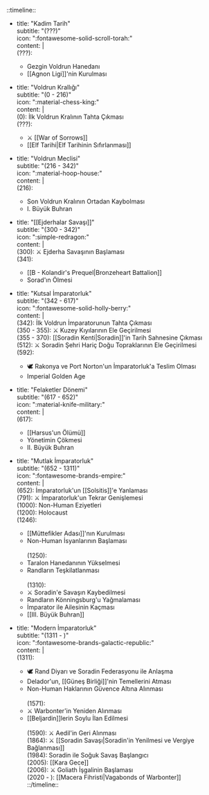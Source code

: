 ::timeline::  

- title: "Kadim Tarih"  
  subtitle: "(???)"  
  icon: ":fontawesome-solid-scroll-torah:"  
  content: |  
    (???):  
    - Gezgin Voldrun Hanedanı  
    - [[Agnon Ligi]]'nin Kurulması  

- title: "Voldrun Krallığı"  
  subtitle: "(0 - 216)"  
  icon: ":material-chess-king:"  
  content: |  
    (0): İlk Voldrun Kralının Tahta Çıkması  
    (???):  
    - ⚔️ [[War of Sorrows]]  
    - [[Elf Tarihi|Elf Tarihinin Sıfırlanması]]  

- title: "Voldrun Meclisi"  
  subtitle: "(216 - 342)"  
  icon: ":material-hoop-house:"  
  content: |  
    (216):  
    - Son Voldrun Kralının Ortadan Kaybolması  
    - I. Büyük Buhran  

- title: "[[Ejderhalar Savaşı]]"  
  subtitle: "(300 - 342)"  
  icon: ":simple-redragon:"  
  content: |  
    (300): ⚔️ Ejderha Savaşının Başlaması  
    (341):  
    - [[B - Kolandir's Prequel|Bronzeheart Battalion]]  
    - Sorad'ın Ölmesi  

- title: "Kutsal İmparatorluk"  
  subtitle: "(342 - 617)"  
  icon: ":fontawesome-solid-holly-berry:"  
  content: |  
    (342): İlk Voldrun İmparatorunun Tahta Çıkması  
    (350 - 355): ⚔️ Kuzey Kıyılarının Ele Geçirilmesi  
    (355 - 370): [[Soradin Kenti|Soradin]]'in Tarih Sahnesine Çıkması  
    (512): ⚔️ Soradin Şehri Hariç Doğu Topraklarının Ele Geçirilmesi  
    (592):  
    - 🕊️ Rakonya ve Port Norton'un İmparatorluk'a Teslim Olması  
    - Imperial Golden Age  

- title: "Felaketler Dönemi"  
  subtitle: "(617 - 652)"  
  icon: ":material-knife-military:"  
  content: |  
    (617):  
    - [[Harsus'un Ölümü]]  
    - Yönetimin Çökmesi  
    - II. Büyük Buhran  

- title: "Mutlak İmparatorluk"  
  subtitle: "(652 - 1311)"  
  icon: ":fontawesome-brands-empire:"  
  content: |  
    (652): İmparatorluk'un [[Solsitis]]'e Yanlaması  
    (791): ⚔️ İmparatorluk'un Tekrar Genişlemesi  
    (1000): Non-Human Eziyetleri  
    (1200): Holocaust  
    (1246):  
    - [[Müttefikler Adası]]'nın Kurulması  
    - Non-Human İsyanlarının Başlaması<br>  
    (1250):  
    - Taralon Hanedanının Yükselmesi  
    - Randların Teşkilatlanması<br>  
    (1310):  
    - ⚔️ Soradin'e Savaşın Kaybedilmesi  
    - Randların Könningsburg'u Yağmalaması  
    - İmparator ile Ailesinin Kaçması  
    - [[III. Büyük Buhran]]  

- title: "Modern İmparatorluk"  
  subtitle: "(1311 - )"  
  icon: ":fontawesome-brands-galactic-republic:"  
  content: |  
    (1311):  
    - 🕊️ Rand Diyarı ve Soradin Federasyonu ile Anlaşma  
    - Delador'un, [[Güneş Birliği]]'nin Temellerini Atması  
    - Non-Human Haklarının Güvence Altına Alınması<br>  
    (1571):  
    - ⚔️ Warbonter'in Yeniden Alınması  
    - [[Beljardin]]lerin Soylu İlan Edilmesi<br>  
    (1590): ⚔️ Aedil'in Geri Alınması  
    (1864): ⚔️ [[Soradin Savaşı|Soradin'in Yenilmesi ve Vergiye Bağlanması]]  
    (1984): Soradin ile Soğuk Savaş Başlangıcı  
    (2005): [[Kara Gece]]  
    (2006): ⚔️ Goliath İşgalinin Başlaması  
    (2020 - ): [[Macera Fihristi|Vagabonds of Warbonter]]  
::/timeline::
